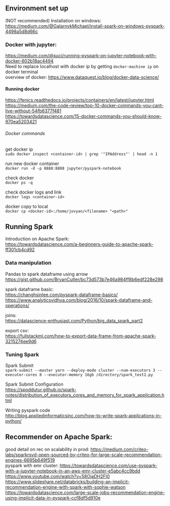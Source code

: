 ## Environment set up 
(NOT recommended) Installation on windows: \
https://medium.com/@GalarnykMichael/install-spark-on-windows-pyspark-4498a5d8d66c

### Docker with jupyter: 
https://medium.com/@suci/running-pyspark-on-jupyter-notebook-with-docker-602b18ac4494 \
Need to replace localhost with docker ip by getting `docker-machine ip` on docker terminal \
overview of docker: https://www.dataquest.io/blog/docker-data-science/

#### Running docker
https://fenics.readthedocs.io/projects/containers/en/latest/jupyter.html \
https://medium.com/the-code-review/top-10-docker-commands-you-cant-live-without-54fb6377f481 \
https://towardsdatascience.com/15-docker-commands-you-should-know-970ea5203421

###### Docker commands
get docker ip \
`sudo docker inspect <container-id> | grep '"IPAddress"' | head -n 1`

run new docker container \
`docker run -d -p 8888:8888 jupyter/pyspark-notebook`

check docker \
`docker ps -q`

check docker logs and link \
`docker logs <container-id>`

docker copy to local \
`docker cp <docker-id>:/home/jovyan/<filename> "<path>"`





## Running Spark 
Introduction on Apache Spark: \
https://towardsdatascience.com/a-beginners-guide-to-apache-spark-ff301cb4cd92


### Data manipulation

Pandas to spark dataframe using arrow \
https://gist.github.com/BryanCutler/bc73d573b7e46a984ff8b6edf228e298

spark dataframe basic: \
https://changhsinlee.com/pyspark-dataframe-basics/ \
https://www.analyticsvidhya.com/blog/2016/10/spark-dataframe-and-operations/

joins: \
https://datascience-enthusiast.com/Python/big_data_spark_part2

export csv: \
https://fullstackml.com/how-to-export-data-frame-from-apache-spark-3215274ee9d6

### Tuning Spark 
Spark Submit \
`spark-submit --master yarn --deploy-mode cluster --num-executors 3 --executor-cores 8 --executor-memory 16gb /directory/spark_test2.py`

Spark Submit Configuration \
https://spoddutur.github.io/spark-notes/distribution_of_executors_cores_and_memory_for_spark_application.html

Writing pyspark code \
http://blog.appliedinformaticsinc.com/how-to-write-spark-applications-in-python/



## Recommender on Apache Spark: 
good detail on rec on scalability in prod: https://medium.com/criteo-labs/sparkrsvd-open-sourced-by-criteo-for-large-scale-recommendation-engines-6695b649f519 \
pyspark with emr cluster: https://towardsdatascience.com/use-pyspark-with-a-jupyter-notebook-in-an-aws-emr-cluster-e5abc4cc9bdd \
https://www.youtube.com/watch?v=58OjaDH2FI0 \
https://www.slideshare.net/databricks/building-an-implicit-recommendation-engine-with-spark-with-sophie-watson \
https://towardsdatascience.com/large-scale-jobs-recommendation-engine-using-implicit-data-in-pyspark-ccf8df5d910e
